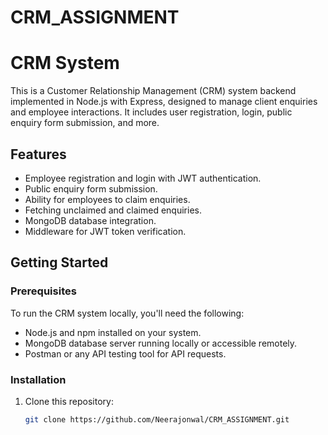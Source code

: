 # CRM_ASSIGNMENT
# CRM System

This is a Customer Relationship Management (CRM) system backend implemented in Node.js with Express, designed to manage client enquiries and employee interactions. It includes user registration, login, public enquiry form submission, and more.

## Features

- Employee registration and login with JWT authentication.
- Public enquiry form submission.
- Ability for employees to claim enquiries.
- Fetching unclaimed and claimed enquiries.
- MongoDB database integration.
- Middleware for JWT token verification.

## Getting Started

### Prerequisites

To run the CRM system locally, you'll need the following:

- Node.js and npm installed on your system.
- MongoDB database server running locally or accessible remotely.
- Postman or any API testing tool for API requests.

### Installation

1. Clone this repository:

   ```bash
   git clone https://github.com/Neerajonwal/CRM_ASSIGNMENT.git
